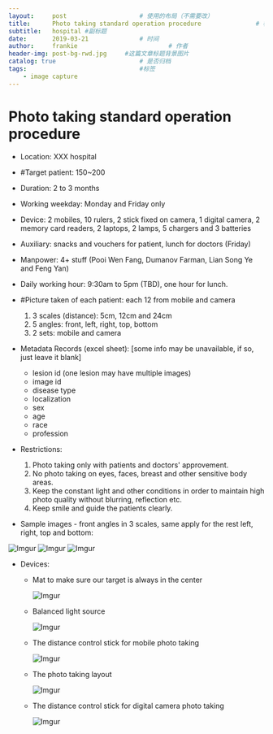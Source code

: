 ```yaml
---
layout:     post   				    # 使用的布局（不需要改）
title:      Photo taking standard operation procedure 				# 标题
subtitle:   hospital #副标题
date:       2019-03-21 				# 时间
author:     frankie 						# 作者
header-img: post-bg-rwd.jpg 	#这篇文章标题背景图片
catalog: true 						# 是否归档
tags:								#标签
    - image capture
---
```



# Photo taking standard operation procedure

* Location: XXX hospital

* #Target patient: 150~200

* Duration: 2 to 3 months

* Working weekday: Monday and Friday only

* Device: 2 mobiles, 10 rulers, 2 stick fixed on camera, 1 digital camera, 2 memory card readers, 2 laptops, 2 lamps, 5 chargers and 3 batteries

* Auxiliary: snacks and vouchers for patient, lunch for doctors (Friday)

* Manpower: 4+ stuff (Pooi Wen Fang, Dumanov Farman, Lian Song Ye and Feng Yan)

* Daily working hour: 9:30am to 5pm (TBD), one hour for lunch.

* #Picture taken of each patient: each 12 from mobile and camera
  1. 3 scales (distance):  5cm, 12cm and 24cm
  2. 5 angles: front, left, right, top, bottom
  3. 2 sets: mobile and camera

* Metadata Records (excel sheet): [some info may be unavailable, if so, just leave it blank]
  * lesion id (one lesion may have multiple images)
  * image id
  * disease type
  * localization
  * sex
  * age
  * race
  * profession

* Restrictions:
  1. Photo taking only with patients and doctors' approvement.
  2. No photo taking on eyes, faces, breast and other sensitive body areas.
  3. Keep the constant light and other conditions in order to maintain high photo quality without blurring, reflection etc.
  4. Keep smile and guide the patients clearly.

* Sample images - front angles in 3 scales, same apply for the rest left, right, top and bottom:

![Imgur](https://i.imgur.com/fHbY96j.jpg)
![Imgur](https://i.imgur.com/oTFUaOp.jpg)
![Imgur](https://i.imgur.com/5ceJSkI.jpg)

* Devices:
  * Mat to make sure our target is always in the center
  
    ![Imgur](https://i.imgur.com/QyKir3P.png)
  
  * Balanced light source
  
    ![Imgur](https://i.imgur.com/gZn4DgV.png)

  * The distance control stick for mobile photo taking

    ![Imgur](https://i.imgur.com/1904sKE.png)

  * The photo taking layout

    ![Imgur](https://i.imgur.com/WjBXBlU.png)

  * The distance control stick for digital camera photo taking

    ![Imgur](https://i.imgur.com/JdceXay.png)
